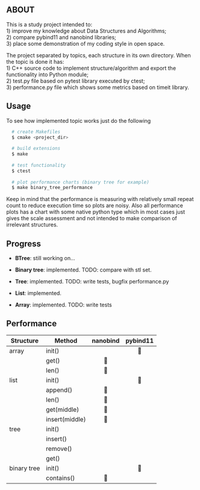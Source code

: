 ABOUT
-----

This is a study project intended to:<br>
    1) improve my knowledge about Data Structures and Algorithms;<br>
    2) compare pybind11 and nanobind libraries;<br>
    3) place some demonstration of my coding style in open space.


The project separated by topics, each structure in its own directory. When the topic is done it has: <br>
    1) C++ source code to implement structure/algorithm and export the functionality into Python module;<br>
    2) test.py file based on pytest library executed by ctest;<br>
    3) performance.py file which shows some metrics based on timeit library.

Usage
-----

To see how implemented topic works just do the following

``` bash
  # create Makefiles
  $ cmake <project_dir>
  
  # build extensions
  $ make
  
  # test functionality
  $ ctest
  
  # plot performance charts (binary tree for example)
  $ make binary_tree_performance
```

Keep in mind that the performance is measuring with relatively small repeat count to reduce execution time so plots are noisy. Also all performance plots has a chart with some native python type which in most cases just gives the scale assessment and not intended to make comparison of irrelevant structures.

Progress
--------
 
 * **BTree**: still working on...
 
 * **Binary tree**: implemented. TODO: compare with stl set.
 
 * **Tree**: implemented. TODO: write tests, bugfix performance.py
 
 * **List**: implemented.
 
 * **Array**: implemented. TODO: write tests

Performance
-----------

| Structure   | Method         | nanobind  | pybind11  |
| ----------- | -------------- |:---------:|:---------:|
| array       | init()         |           | &#x1f31f; |
|             | get()          | &#x1f31f; |           |
|             | len()          | &#x1f31f; |           |
| list        | init()         |           | &#x1f31f; |
|             | append()       | &#x1f31f; |           |
|             | len()          | &#x1f31f; |           |
|             | get(middle)    | &#x1f31f; |           |
|             | insert(middle) | &#x1f31f; |           |
| tree        | init()         |           |           |
|             | insert()       |           |           |
|             | remove()       |           |           |
|             | get()          |           |           |
| binary tree | init()         |           | &#x1f31f; |
|             | contains()     | &#x1f31f; |           |

